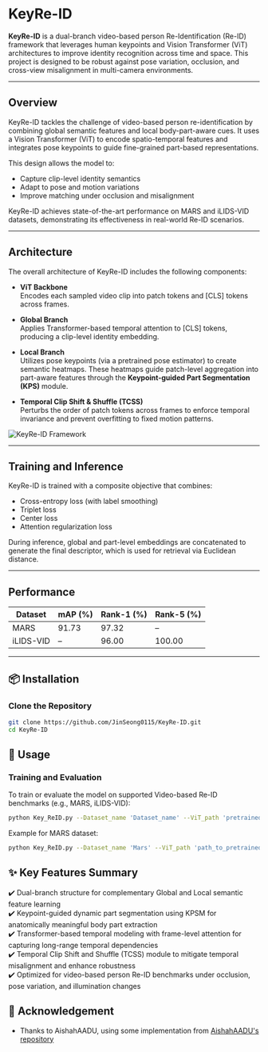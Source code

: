 # KeyRe-ID

**KeyRe-ID** is a dual-branch video-based person Re-Identification (Re-ID) framework that leverages human keypoints and Vision Transformer (ViT) architectures to improve identity recognition across time and space. This project is designed to be robust against pose variation, occlusion, and cross-view misalignment in multi-camera environments.

---

## Overview

KeyRe-ID tackles the challenge of video-based person re-identification by combining global semantic features and local body-part-aware cues. It uses a Vision Transformer (ViT) to encode spatio-temporal features and integrates pose keypoints to guide fine-grained part-based representations.

This design allows the model to:

- Capture clip-level identity semantics
- Adapt to pose and motion variations
- Improve matching under occlusion and misalignment

KeyRe-ID achieves state-of-the-art performance on MARS and iLIDS-VID datasets, demonstrating its effectiveness in real-world Re-ID scenarios.

---

## Architecture

The overall architecture of KeyRe-ID includes the following components:

- **ViT Backbone**  
  Encodes each sampled video clip into patch tokens and [CLS] tokens across frames.

- **Global Branch**  
  Applies Transformer-based temporal attention to [CLS] tokens, producing a clip-level identity embedding.

- **Local Branch**  
  Utilizes pose keypoints (via a pretrained pose estimator) to create semantic heatmaps. These heatmaps guide patch-level aggregation into part-aware features through the **Keypoint-guided Part Segmentation (KPS)** module.

- **Temporal Clip Shift & Shuffle (TCSS)**  
  Perturbs the order of patch tokens across frames to enforce temporal invariance and prevent overfitting to fixed motion patterns.

![KeyRe-ID Framework](assets/keyreid_framework.png)

---

## Training and Inference

KeyRe-ID is trained with a composite objective that combines:

- Cross-entropy loss (with label smoothing)
- Triplet loss
- Center loss
- Attention regularization loss

During inference, global and part-level embeddings are concatenated to generate the final descriptor, which is used for retrieval via Euclidean distance.

---

## Performance

| Dataset    | mAP (%) | Rank-1 (%) | Rank-5 (%) |
|------------|---------|------------|------------|
| MARS       | 91.73   | 97.32      | –          |
| iLIDS-VID  | –       | 96.00      | 100.00     |

---






## 📦 Installation

### Clone the Repository

```bash
git clone https://github.com/JinSeong0115/KeyRe-ID.git
cd KeyRe-ID

```

## 🚀 Usage

### Training and Evaluation
To train or evaluate the model on supported Video-based Re-ID benchmarks (e.g., MARS, iLIDS-VID):
```bash
python Key_ReID.py --Dataset_name 'Dataset_name' --ViT_path 'pretrained_model.pth'
```
Example for MARS dataset:
```bash
python Key_ReID.py --Dataset_name 'Mars' --ViT_path 'path_to_pretrained_model.pth'
```

## ✨ Key Features Summary

✔️ Dual-branch structure for complementary Global and Local semantic feature learning  
✔️ Keypoint-guided dynamic part segmentation using KPSM for anatomically meaningful body part extraction  
✔️ Transformer-based temporal modeling with frame-level attention for capturing long-range temporal dependencies  
✔️ Temporal Clip Shift and Shuffle (TCSS) module to mitigate temporal misalignment and enhance robustness  
✔️ Optimized for video-based person Re-ID benchmarks under occlusion, pose variation, and illumination changes  


## 🙏 Acknowledgement
- Thanks to AishahAADU, using some implementation from [AishahAADU's repository](https://github.com/AishahAADU/VID-Trans-ReID)  



